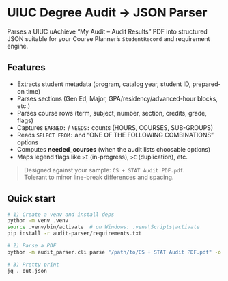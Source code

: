 # UIUC Degree Audit → JSON Parser

Parses a UIUC uAchieve “My Audit – Audit Results” PDF into structured JSON suitable
for your Course Planner’s `StudentRecord` and requirement engine.

## Features
- Extracts student metadata (program, catalog year, student ID, prepared-on time)
- Parses sections (Gen Ed, Major, GPA/residency/advanced-hour blocks, etc.)
- Parses course rows (term, subject, number, section, credits, grade, flags)
- Captures `EARNED:` / `NEEDS:` counts (HOURS, COURSES, SUB-GROUPS)
- Reads `SELECT FROM:` and “ONE OF THE FOLLOWING COMBINATIONS” options
- Computes **needed_courses** (when the audit lists choosable options)
- Maps legend flags like `>I` (in-progress), `>C` (duplication), etc.

> Designed against your sample: `CS + STAT Audit PDF.pdf`.  
> Tolerant to minor line-break differences and spacing.

## Quick start

```bash
# 1) Create a venv and install deps
python -m venv .venv
source .venv/bin/activate  # on Windows: .venv\Scripts\activate
pip install -r audit-parser/requirements.txt

# 2) Parse a PDF
python -m audit_parser.cli parse "/path/to/CS + STAT Audit PDF.pdf" -o out.json --debug

# 3) Pretty print
jq . out.json
